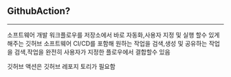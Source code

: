 ## GithubAction?
---
소프트웨어 개발 워크플로우를 저장소에서 바로 자동화,사용자 지정 및 실행 할수 있게 해주는 깃허브 소프트웨어
CI/CD를 포함해 원하는 작업을 검색,생성 및 공유하는 작업을 검색,작업을 완전히 사용자가 지정한 플로우에서 결합할수 있음

깃허브 액션은 깃허브 레포지 토리가 필요함


